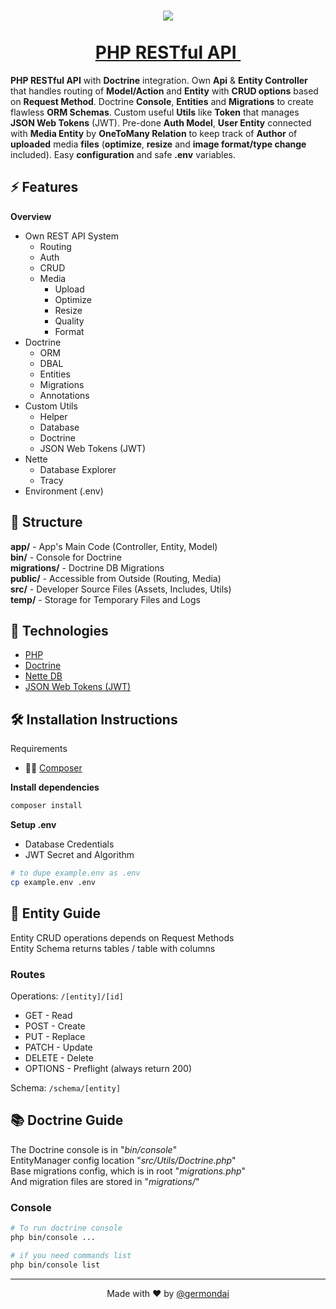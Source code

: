 <h1 align="center">
  <a href="https://api.germondai.com" target="_blank">
    <img align="center" src="https://skillicons.dev/icons?i=php,mysql" /><br/><br/>
    <span>PHP RESTful API</span>&nbsp;
  </a>
</h1>

**PHP RESTful API** with **Doctrine** integration. Own **Api** & **Entity Controller** that handles routing of **Model/Action** and **Entity** with **CRUD options** based on **Request Method**. Doctrine **Console**, **Entities** and **Migrations** to create flawless **ORM Schemas**. Custom useful **Utils** like **Token** that manages **JSON Web Tokens** (JWT). Pre-done **Auth Model**, **User Entity** connected with **Media Entity** by **OneToMany Relation** to keep track of **Author** of **uploaded** media **files** (**optimize**, **resize** and **image format/type change** included). Easy **configuration** and safe **.env** variables.

## ⚡️ Features

**Overview**

- Own REST API System
  - Routing
  - Auth
  - CRUD
  - Media
    - Upload
    - Optimize
    - Resize
    - Quality
    - Format
- Doctrine
  - ORM
  - DBAL
  - Entities
  - Migrations
  - Annotations
- Custom Utils
  - Helper
  - Database
  - Doctrine
  - JSON Web Tokens (JWT)
- Nette
  - Database Explorer
  - Tracy
- Environment (.env)

## 🧬 Structure

**app/** - App's Main Code (Controller, Entity, Model)\
**bin/** - Console for Doctrine\
**migrations/** - Doctrine DB Migrations\
**public/** - Accessible from Outside (Routing, Media)\
**src/** - Developer Source Files (Assets, Includes, Utils)\
**temp/** - Storage for Temporary Files and Logs

## 🧠 Technologies

- <a href="https://www.php.net/" target="_blank">PHP</a>
- <a href="https://www.doctrine-project.org/" target="_blank">Doctrine</a>
- <a href="https://doc.nette.org/en/database" target="_blank">Nette DB</a>
- <a href="https://jwt.io/" target="_blank">JSON Web Tokens (JWT)</a>

## 🛠️ Installation Instructions

Requirements

- 👨‍💻 <a href="https://getcomposer.org/" target="_blank">Composer</a>

**Install dependencies**

```bash
composer install
```

**Setup .env**

- Database Credentials
- JWT Secret and Algorithm

```bash
# to dupe example.env as .env
cp example.env .env
```

## 📝 Entity Guide

Entity CRUD operations depends on Request Methods\
Entity Schema returns tables / table with columns

### Routes

Operations: `/[entity]/[id]`

- GET - Read
- POST - Create
- PUT - Replace
- PATCH - Update
- DELETE - Delete
- OPTIONS - Preflight (always return 200)

Schema: `/schema/[entity]`

## 📚 Doctrine Guide

The Doctrine console is in "_bin/console_"\
EntityManager config location "_src/Utils/Doctrine.php_"\
Base migrations config, which is in root "_migrations.php_"\
And migration files are stored in "_migrations/_"

### Console

```bash
# To run doctrine console
php bin/console ...

# if you need commands list
php bin/console list
```

---

<p align="center">
    <span>Made with ❤️ by</span>
    <a href="https://github.com/germondai" target="_blank">@germondai</a>
</p>
